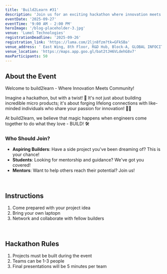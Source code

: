```yaml
---
title: 'Build2Learn #31'
description: 'Join us for an exciting hackathon where innovation meets community!'
eventDate: '2025-09-27'
eventTime: '9:00 AM - 2:00 PM'
heroImage: '/blog-placeholder-3.jpg'
venue: 'Lumel Technologies'
registrationDeadline: '2025-09-26'
registration_link: 'https://luma.com/2ljn8fzm?tk=GFkSBa'
venue_address: ' East Wing, 8th Floor, R&D Hub, Block-A, GLOBAL INFOCITY PARK, 40, MGR Main Rd, Kodandarama Nagar, Perungudi, Chennai, Tamil Nadu 600096'
venue_location: 'https://maps.app.goo.gl/bat2tJH6VLdehG8v7'
maxParticipants: 50
---
```


## About the Event

Welcome to build2learn - Where Innovation Meets Community!

Imagine a hackathon, but with a twist! 🤔 It's not just about building incredible micro products; it's about forging lifelong connections with like-minded individuals who share your passion for innovation! 🤝💡

At build2learn, we believe that magic happens when engineers come together to do what they love - BUILD! 🛠

### Who Should Join?

- **Aspiring Builders**: Have a side project you've been dreaming of? This is your chance!
- **Students**: Looking for mentorship and guidance? We've got you covered!
- **Mentors**: Want to help others reach their potential? Join us!

<br />

## Instructions

1. Come prepared with your project idea
2. Bring your own laptopn
3. Network and collaborate with fellow builders

<br />

## Hackathon Rules

1. Projects must be built during the event
2. Teams can be 1-3 people
3. Final presentations will be 5 minutes per team
